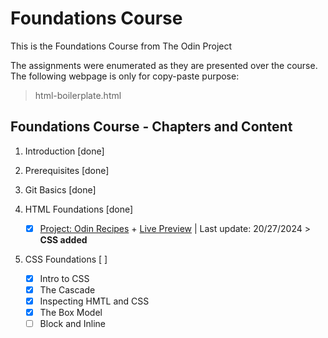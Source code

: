 # Foundations Course

This is the Foundations Course from The Odin Project  

The assignments were enumerated as they are presented over the course. The following webpage is only for copy-paste purpose:

> html-boilerplate.html  
  
## Foundations Course - Chapters and Content

1. Introduction [done]

2. Prerequisites [done]

3. Git Basics [done]

4. HTML Foundations [done]

    - [x] [Project: Odin Recipes](https://github.com/amasalgadog/odin-recipes)
    \+ [Live Preview](https://amasalgadog.github.io/odin-recipes)
     | Last update: 20/27/2024 > **CSS added**

5. CSS Foundations [ ]

    - [x] Intro to CSS  
    - [x] The Cascade  
    - [x] Inspecting HMTL and CSS  
    - [x] The Box Model  
    - [ ] Block and Inline
